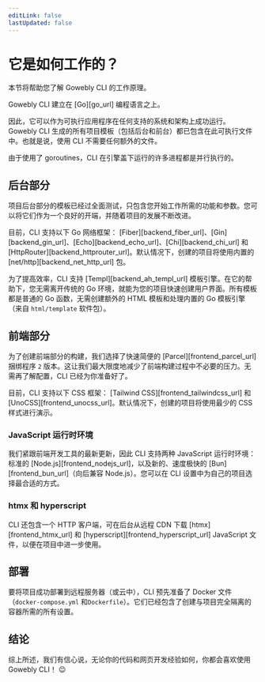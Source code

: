 ```yaml
---
editLink: false
lastUpdated: false
---
```


# 它是如何工作的？

本节将帮助您了解 Gowebly CLI 的工作原理。

<!--@include: ../../parts/zh_HK/block_want-to-try.md-->

Gowebly CLI 建立在 [Go][go_url] 编程语言之上。

因此，它可以作为可执行应用程序在任何支持的系统和架构上成功运行。Gowebly CLI 生成的所有项目模板（包括后台和前台）都已包含在此可执行文件中。也就是说，使用 CLI 不需要任何额外的文件。

由于使用了 goroutines，CLI 在引擎盖下运行的许多进程都是并行执行的。

## 后台部分

项目后台部分的模板已经过全面测试，只包含您开始工作所需的功能和参数。您可以将它们作为一个良好的开端，并随着项目的发展不断改进。

目前，CLI 支持以下 Go 网络框架： [Fiber][backend_fiber_url]、[Gin][backend_gin_url]、[Echo][backend_echo_url]、[Chi][backend_chi_url] 和 [HttpRouter][backend_httprouter_url]。默认情况下，创建的项目将使用内置的 [net/http][backend_net_http_url] 包。

为了提高效率，CLI 支持 [Templ][backend_ah_templ_url] 模板引擎。在它的帮助下，您无需离开传统的 Go 环境，就能为您的项目快速创建用户界面。所有模板都是普通的 Go 函数，无需创建额外的 HTML 模板和处理内置的 Go 模板引擎（来自 `html/template` 软件包）。

## 前端部分

为了创建前端部分的构建，我们选择了快速简便的 [Parcel][frontend_parcel_url] 捆绑程序 `2` 版本。这让我们最大限度地减少了前端构建过程中不必要的压力。无需再了解配置，CLI 已经为你准备好了。

目前，CLI 支持以下 CSS 框架： [Tailwind CSS][frontend_tailwindcss_url] 和 [UnoCSS][frontend_unocss_url]。默认情况下，创建的项目将使用最少的 CSS 样式进行演示。

### JavaScript 运行时环境

我们紧跟前端开发工具的最新更新，因此 CLI 支持两种 JavaScript 运行时环境：标准的 [Node.js][frontend_nodejs_url]，以及新的、速度极快的 [Bun][frontend_bun_url]（向后兼容 Node.js）。您可以在 CLI 设置中为自己的项目选择最合适的方式。

### htmx 和 hyperscript

CLI 还包含一个 HTTP 客户端，可在后台从远程 CDN 下载 [htmx][frontend_htmx_url] 和 [hyperscript][frontend_hyperscript_url] JavaScript 文件，以便在项目中进一步使用。

## 部署

要将项目成功部署到远程服务器（或云中），CLI 预先准备了 Docker 文件（`docker-compose.yml` 和`Dockerfile`）。它们已经包含了创建与项目完全隔离的容器所需的所有设置。

## 结论

综上所述，我们有信心说，无论你的代码和网页开发经验如何，你都会喜欢使用 Gowebly CLI！ :wink:

<!--@include: ../../parts/links.md-->